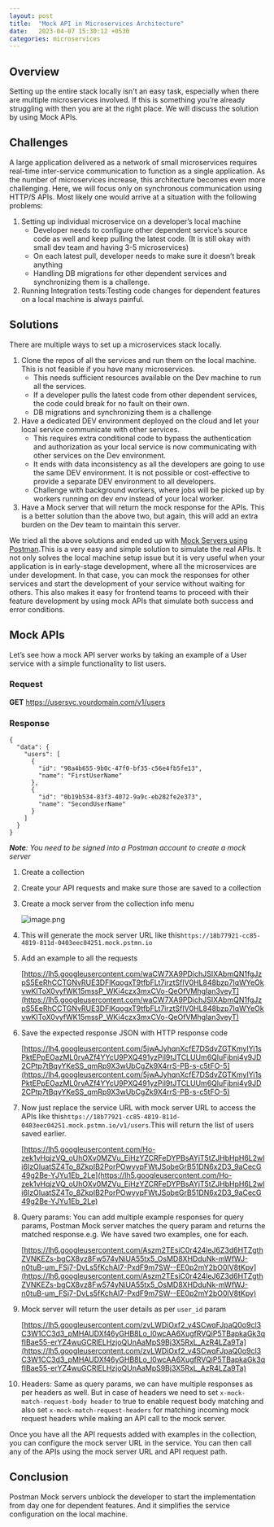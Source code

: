 ```yaml
---
layout: post
title:  "Mock API in Microservices Architecture"
date:   2023-04-07 15:30:12 +0530
categories: microservices
---
```

## **Overview**

Setting up the entire stack locally isn't an easy task, especially when there are multiple microservices involved. If this is something you’re already struggling with then you are at the right place. We will discuss the solution by using Mock APIs.

## Challenges

A large application delivered as a network of small microservices requires real-time inter-service communication to function as a single application. As the number of microservices increase, this architecture becomes even more challenging. Here, we will focus only on synchronous communication using HTTP/S APIs. Most likely one would arrive at a situation with the following problems:

1. Setting up individual microservice on a developer’s local machine
    - Developer needs to configure other dependent service’s source code as well and keep pulling the latest code. (It is still okay with small dev team and having 3-5 microservices)
    - On each latest pull, developer needs to make sure it doesn’t break anything
    - Handling DB migrations for other dependent services and synchronizing them is a challenge.
2. Running Integration tests:Testing code changes for dependent features on a local machine is always painful.

## Solutions

There are multiple ways to set up a microservices stack locally.

1. Clone the repos of all the services and run them on the local machine. This is not feasible if you have many microservices.
    - This needs sufficient resources available on the Dev machine to run all the services.
    - If a developer pulls the latest code from other dependent services, the code could break for no fault on their own.
    - DB migrations and synchronizing them is a challenge
2. Have a dedicated DEV environment deployed on the cloud and let your local service communicate with other services.
    - This requires extra conditional code to bypass the authentication and authorization as your local service is now communicating with other services on the Dev environment.
    - It ends with data inconsistency as all the developers are going to use the same DEV environment. It is not possible or cost-effective to provide a separate DEV environment to all developers.
    - Challenge with background workers, where jobs will be picked up by workers running on dev env instead of your local worker.
3. Have a Mock server that will return the mock response for the APIs. This is a better solution than the above two, but again, this will add an extra burden on the Dev team to maintain this server.

We tried all the above solutions and ended up with [Mock Servers using Postman](https://learning.postman.com/docs/designing-and-developing-your-api/mocking-data/setting-up-mock/).This is a very easy and simple solution to simulate the real APIs. It not only solves the local machine setup issue but it is very useful when your application is in early-stage development, where all the microservices are under development. In that case, you can mock the responses for other services and start the development of your service without waiting for others. This also makes it easy for frontend teams to proceed with their feature development by using mock APIs that simulate both success and error conditions.

## Mock APIs

Let’s see how a mock API server works by taking an example of a User service with a simple functionality to list users.

### Request

**GET** https://usersvc.yourdomain.com/v1/users

### Response

```
{
  "data": {
    "users": [
      {
        "id": "98a4b655-9b0c-47f0-bf35-c56e4fb5fe13",
        "name": "FirstUserName"
      },
      {
        "id": "0b19b534-83f3-4072-9a9c-eb282fe2e373",
        "name": "SecondUserName"
      }
    ]
  }
}
```

***Note**: You need to be signed into a Postman account to create a mock server*

1. Create a collection
2. Create your API requests and make sure those are saved to a collection
3. Create a mock server from the collection info menu

    
    ![image.png](https://s3-us-west-2.amazonaws.com/secure.notion-static.com/3c2d387c-6553-4a3e-a046-b4c2cd59c405/image.png)
    
4. This will generate the mock server URL like this`https://18b77921-cc85-4819-811d-0403eec04251.mock.pstmn.io`
5. Add an example to all the requests
    
    [https://lh5.googleusercontent.com/waCW7XA9PDichJSIXAbmQN1fgJzpS5EeRhCCTGNvRUE3DFlKqogxT9tfbFLt7irztSfIV0HL848bzp7IqWYeOkvwKIToX0vyfWK15mssP_WKi4czx3mxCVo-QeOfVMhgIan3veyT](https://lh5.googleusercontent.com/waCW7XA9PDichJSIXAbmQN1fgJzpS5EeRhCCTGNvRUE3DFlKqogxT9tfbFLt7irztSfIV0HL848bzp7IqWYeOkvwKIToX0vyfWK15mssP_WKi4czx3mxCVo-QeOfVMhgIan3veyT)
    
6. Save the expected response JSON with HTTP response code
    
    [https://lh4.googleusercontent.com/5jwAJyhqnXcfE7DSdvZGTKmyIYi1sPktEPpEOazML0rvAZf4YYcU9PXQ491yzPil9tJTCLUUm6QluFjbni4y9JD2CPtp7tBqyYKeSS_qmRp9X3wUbCgZk9X4rrS-PB-s-c5tFO-5](https://lh4.googleusercontent.com/5jwAJyhqnXcfE7DSdvZGTKmyIYi1sPktEPpEOazML0rvAZf4YYcU9PXQ491yzPil9tJTCLUUm6QluFjbni4y9JD2CPtp7tBqyYKeSS_qmRp9X3wUbCgZk9X4rrS-PB-s-c5tFO-5)
    
7. Now just replace the service URL with mock server URL to access the APIs like this`https://18b77921-cc85-4819-811d-0403eec04251.mock.pstmn.io/v1/users`.This will return the list of users saved earlier.
    
    [https://lh5.googleusercontent.com/Ho-zek1vHqjzVQ_oUhOXv0MZVu_EjHzYZCRFeDYPBsAYjT5tZJHbHpH6L2wli6IzOIuatSZ4To_8ZkpIB2PorPOwyypFWtJSobeGrB51DN6x2D3_9aCecG49g2Be-YJYu1Eb_2Le](https://lh5.googleusercontent.com/Ho-zek1vHqjzVQ_oUhOXv0MZVu_EjHzYZCRFeDYPBsAYjT5tZJHbHpH6L2wli6IzOIuatSZ4To_8ZkpIB2PorPOwyypFWtJSobeGrB51DN6x2D3_9aCecG49g2Be-YJYu1Eb_2Le)
    
8. Query params: You can add multiple example responses for query params, Postman Mock server matches the query param and returns the matched response.e.g. We have saved two examples, one for each.
    
    [https://lh6.googleusercontent.com/Aszm2TEsiC0r424leJ6Z3d6HTZgthZVNKEZs-bgCX8vz8Fw574yNiUA55tx5_OsMD8XHDduNk-mWfWJ-n0tuB-um_FSj7-DvLs5fKchAI7-PxdF9m7SW--EE0p2mY2bO0lV8tKpy](https://lh6.googleusercontent.com/Aszm2TEsiC0r424leJ6Z3d6HTZgthZVNKEZs-bgCX8vz8Fw574yNiUA55tx5_OsMD8XHDduNk-mWfWJ-n0tuB-um_FSj7-DvLs5fKchAI7-PxdF9m7SW--EE0p2mY2bO0lV8tKpy)
    
9. Mock server will return the user details as per `user_id` param
    
    [https://lh5.googleusercontent.com/zvLWDiOxf2_y4SCwqFJpaQ0o9cl3C3W1CC3d3_pMHAUDXf46yGHB8Lo_l0wcAA6XugfRVQiP5TBapkaGk3qfIBae55-erYZ4wuGCRlELHzjoQUnAaMpS9Bj3X5RxL_AzR4LZa9Ta](https://lh5.googleusercontent.com/zvLWDiOxf2_y4SCwqFJpaQ0o9cl3C3W1CC3d3_pMHAUDXf46yGHB8Lo_l0wcAA6XugfRVQiP5TBapkaGk3qfIBae55-erYZ4wuGCRlELHzjoQUnAaMpS9Bj3X5RxL_AzR4LZa9Ta)
    
10. Headers: Same as query params, we can have multiple responses as per headers as well. But in case of headers we need to set `x-mock-match-request-body header` to true to enable request body matching and also set `x-mock-match-request-headers` for matching incoming mock request headers while making an API call to the mock server.

Once you have all the API requests added with examples in the collection, you can configure the mock server URL in the service. You can then call any of the APIs using the mock server URL and API request path.

## Conclusion

Postman Mock servers unblock the developer to start the implementation from day one for dependent features. And it simplifies the service configuration on the local machine.